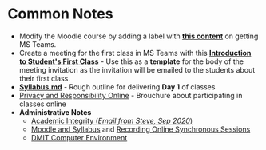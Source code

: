 # Common Notes

- Modify the Moodle course by adding a label with [**this content**](./Moodle-FirstClass.md) on getting MS Teams.
- Create a meeting for the first class in MS Teams with this [**Introduction to Student's First Class**](./FirstClass.md) - Use this as a **template** for the body of the meeting invitation as the invitation will be emailed to the students about their first class.
- [**Syllabus.md**](./Syllabus.md) - Rough outline for delivering **Day 1** of classes
- [Privacy and Responsibility Online](./Privacy%20and%20Responsibility%20Online.pdf) - Brouchure about participating in classes online
- **Administrative Notes**
  - [Academic Integrity (*Email from Steve, Sep 2020*)](./Administrative/AcademicIntegrity.md)
  - [Moodle and Syllabus](./Administrative/MoodleAndSyllabus.md) and [Recording Online Synchronous Sessions](./Administrative/RecordingOnlineSynchronousSessions.md)
  - [DMIT Computer Environment](./Administrative/DMIT_ComputerEnvironment_OnlineClasses.md)
